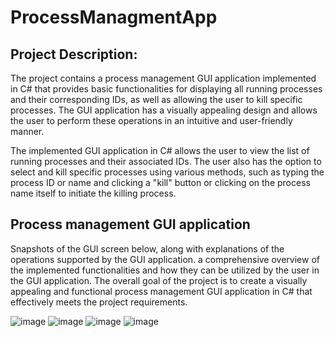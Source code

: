# ProcessManagmentApp

## Project Description:

The project contains a process management GUI application implemented in C# that provides basic functionalities for displaying all running processes and their corresponding IDs, as well as allowing the user to kill specific processes. The GUI application has a visually appealing design and allows the user to perform these operations in an intuitive and user-friendly manner.

The implemented GUI application in C# allows the user to view the list of running processes and their associated IDs. The user also has the option to select and kill specific processes using various methods, such as typing the process ID or name and clicking a "kill" button or clicking on the process name itself to initiate the killing process.

## Process management GUI application
Snapshots of the GUI screen below, along with explanations of the operations supported by the GUI application.  a comprehensive overview of the implemented functionalities and how they can be utilized by the user in the GUI application. The overall goal of the project is to create a visually appealing and functional process management GUI application in C# that effectively meets the project requirements.

![image](https://user-images.githubusercontent.com/102687012/232348033-3aedc8b5-e15b-4253-8c10-6dac5ede803d.png)
![image](https://user-images.githubusercontent.com/102687012/232348064-9f801b6c-e3f7-47d2-9daa-db0b75e6d7b2.png)
![image](https://user-images.githubusercontent.com/102687012/232348073-7d56a4e5-3966-41c1-b0ce-40a068ac946a.png)
![image](https://user-images.githubusercontent.com/102687012/232348082-2810bd76-cccd-4d9c-9c0d-efce0fb53ec3.png)

